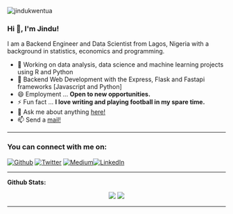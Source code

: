 <p align="left"> <img src="https://komarev.com/ghpvc/?username=jindukwentua&label=Profile%20views&color=0e75b6&style=flat" alt="jindukwentua" /> </p>

### Hi 👋, I'm Jindu! 

I am a Backend Engineer and Data Scientist from Lagos, Nigeria with a background in statistics, economics and programming.
- 🔭 Working on data analysis, data science and machine learning  projects using R and Python
- 🌱 Backend Web Development with the Express, Flask and Fastapi frameworks [Javascript and Python]
- 😄 Employment ... **Open to new opportunities.**
- ⚡ Fun fact ... **I love writing and playing football in my spare time.**
- 💬  Ask me about anything [here!](https://twitter.com/jxndu)
- 📫 Send a [mail!](mailto:talktojindukwentua@gmail.com)
---

<h3>You can connect with me on:</h3>
<p><a href="https://github.com/jindukwentua" target="_blank"><img alt="Github" src="https://img.shields.io/badge/GitHub-%2312100E.svg?&style=for-the-badge&logo=Github&logoColor=white" /></a> <a href="https://twitter.com/jxndu" target="_blank"><img alt="Twitter" src="https://img.shields.io/badge/twitter-%231DA1F2.svg?&style=for-the-badge&logo=twitter&logoColor=white" /></a> <a href = "https://jindukwentua.medium.com/" target= "_blank"><img alt= "Medium" src="https://img.shields.io/badge/Medium-12100E?style=for-the-badge&logo=medium&logoColor=white" /><a href="https://www.linkedin.com/in/jindu-kwentua-52a426156/" target="_blank"><img alt="LinkedIn" src="https://img.shields.io/badge/linkedin-%230077B5.svg?&style=for-the-badge&logo=linkedin&logoColor=white" /></a></p>
 
---

**Github Stats:**

<p align="center">
  
  <img src="https://github-readme-stats.vercel.app/api?username=jindukwentua&hide=stars&show_icons=true&theme=algolia&line_height=32">
  <img src="https://github-readme-stats.vercel.app/api/top-langs/?username=jindukwentua&count_private=true&theme=algolia">

</p>

---
